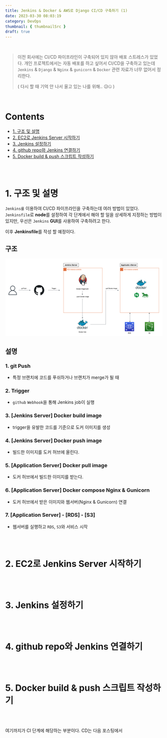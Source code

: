 ```yaml
---
title: Jenkins & Docker & AWS로 Django CI/CD 구축하기 (1)
date: 2023-03-30 08:03:19
category: DevOps
thumbnail: { thumbnailSrc }
draft: true
---
```

<br>

> 이전 회사에는 CI/CD 파이프라인이 구축되어 있지 않아 배포 스트레스가 있었다. 
> 개인 프로젝트에서는 자동 배포를 하고 싶어서 CI/CD을 구축하고 있는데
> `Jenkins` & `Django` & `Nginx` & `gunicorn` & `Docker` 관련 자료가 너무 없어서 정리한다.
> 
> ( 다시 할 때 기억 안 나서 울고 있는 나를 위해.. 😥🤐 )

<br>

# Contents
- [1. 구조 및 설명](#1-구조-및-설명)
- [2. EC2로 Jenkins Server 시작하기](#2-ec2로-jenkins-server-시작하기)
- [3. Jenkins 설정하기](#3-jenkins-설정하기)
- [4. github repo와 Jenkins 연결하기](#4-github-repo와-jenkins-연결하기)
- [5. Docker build & push 스크립트 작성하기](#5-docker-build--push-스크립트-작성하기)

<br>
<br>


# 1. 구조 및 설명
`Jenkins를` 이용하여 CI/CD 파이프라인을 구축하는데 여러 방법이 있었다. 
`Jenkinsfile`로 **node**를 설정하여 각 단계에서 해야 할 일을 상세하게 지정하는 방법이 있지만, 
우선은 `Jenkins` **GUI**를 사용하여 구축하려고 한다.

이후 **Jenkinsfile**를 작성 할 예정이다.

## 구조
<img src="./images/infra.png">

## 설명
### 1. git Push
- 특정 브랜치에 코드를 푸쉬하거나 브랜치가 merge가 될 때

### 2. Trigger
- `github` `Webhook`을 통해 Jenkins job이 실행

### 3. [Jenkins Server] Docker build image
- trigger을 유발한 코드를 기준으로 도커 이미지를 생성

### 4. [Jenkins Server] Docker push image
- 빌드한 이미지를 도커 허브에 올린다.

### 5. [Application Server] Docker pull image
- 도커 허브에서 빌드한 이미지를 받는다.

### 6. [Application Server] Docker compose Nginx & Gunicorn
- 도커 허브에서 받은 이미지와 웹서버(Nginx & Gunicorn) 연결

### 7. [Application Server] - [RDS] - [S3]
- 웹서버를 실행하고 `RDS`, `S3`와 서비스 시작

<br>
<br>

# 2. EC2로 Jenkins Server 시작하기

<br>
<br>


# 3. Jenkins 설정하기

<br>
<br>

# 4. github repo와 Jenkins 연결하기

<br>
<br>

# 5. Docker build & push 스크립트 작성하기

<br>
<br>

여기까지가 CI 단계에 해당하는 부분이다. CD는 다음 포스팅에서


